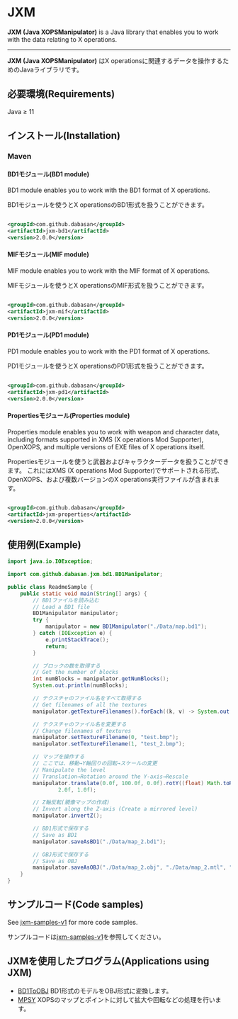 # JXM

**JXM (Java XOPSManipulator)** is a Java library that enables you to work with the data relating to X operations.

---

**JXM (Java XOPSManipulator)** はX operationsに関連するデータを操作するためのJavaライブラリです。

## 必要環境(Requirements)

Java ≥ 11

## インストール(Installation)

### Maven

#### BD1モジュール(BD1 module)

BD1 module enables you to work with the BD1 format of X operations.

BD1モジュールを使うとX operationsのBD1形式を扱うことができます。

```xml

<groupId>com.github.dabasan</groupId>
<artifactId>jxm-bd1</artifactId>
<version>2.0.0</version>
```

#### MIFモジュール(MIF module)

MIF module enables you to work with the MIF format of X operations.

MIFモジュールを使うとX operationsのMIF形式を扱うことができます。

```xml

<groupId>com.github.dabasan</groupId>
<artifactId>jxm-mif</artifactId>
<version>2.0.0</version>
```

#### PD1モジュール(PD1 module)

PD1 module enables you to work with the PD1 format of X operations.

PD1モジュールを使うとX operationsのPD1形式を扱うことができます。

```xml

<groupId>com.github.dabasan</groupId>
<artifactId>jxm-pd1</artifactId>
<version>2.0.0</version>
```

#### Propertiesモジュール(Properties module)

Properties module enables you to work with weapon and character data, including formats supported in XMS (X operations
Mod Supporter), OpenXOPS, and multiple versions of EXE files of X operations itself.

Propertiesモジュールを使うと武器およびキャラクターデータを扱うことができます。
これにはXMS (X operations Mod Supporter)でサポートされる形式、OpenXOPS、および複数バージョンのX operations実行ファイルが含まれます。

```xml

<groupId>com.github.dabasan</groupId>
<artifactId>jxm-properties</artifactId>
<version>2.0.0</version>
```

## 使用例(Example)

```java
import java.io.IOException;

import com.github.dabasan.jxm.bd1.BD1Manipulator;

public class ReadmeSample {
    public static void main(String[] args) {
        // BD1ファイルを読み込む
        // Load a BD1 file
        BD1Manipulator manipulator;
        try {
            manipulator = new BD1Manipulator("./Data/map.bd1");
        } catch (IOException e) {
            e.printStackTrace();
            return;
        }

        // ブロックの数を取得する
        // Get the number of blocks
        int numBlocks = manipulator.getNumBlocks();
        System.out.println(numBlocks);

        // テクスチャのファイル名をすべて取得する
        // Get filenames of all the textures
        manipulator.getTextureFilenames().forEach((k, v) -> System.out.printf("%d: %s\n", k, v));

        // テクスチャのファイル名を変更する
        // Change filenames of textures
        manipulator.setTextureFilename(0, "test.bmp");
        manipulator.setTextureFilename(1, "test_2.bmp");

        // マップを操作する
        // ここでは、移動→Y軸回りの回転→スケールの変更
        // Manipulate the level
        // Translation→Rotation around the Y-axis→Rescale
        manipulator.translate(0.0f, 100.0f, 0.0f).rotY((float) Math.toRadians(45)).rescale(1.0f,
                2.0f, 1.0f);

        // Z軸反転(鏡像マップの作成)
        // Invert along the Z-axis (Create a mirrored level)
        manipulator.invertZ();

        // BD1形式で保存する
        // Save as BD1
        manipulator.saveAsBD1("./Data/map_2.bd1");

        // OBJ形式で保存する
        // Save as OBJ
        manipulator.saveAsOBJ("./Data/map_2.obj", "./Data/map_2.mtl", "map_2.mtl", true);
    }
}
```

## サンプルコード(Code samples)

See [jxm-samples-v1](https://github.com/maeda6uiui/jxm-samples-v1) for more code samples.

サンプルコードは[jxm-samples-v1](https://github.com/maeda6uiui/jxm-samples-v1)を参照してください。

## JXMを使用したプログラム(Applications using JXM)

- [BD1ToOBJ](https://github.com/maeda6uiui/BD1ToOBJ)
  BD1形式のモデルをOBJ形式に変換します。
- [MPSY](https://github.com/maeda6uiui/MPSY)
  XOPSのマップとポイントに対して拡大や回転などの処理を行います。

